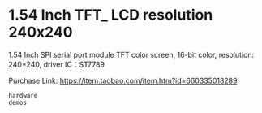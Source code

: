 # 1.54 Inch TFT_ LCD resolution 240x240

1.54 Inch SPI serial port module TFT color screen, 16-bit color, resolution: 240*240, driver IC：ST7789

Purchase Link: https://item.taobao.com/item.htm?id=660335018289

```{toctree}
hardware
demos
```
